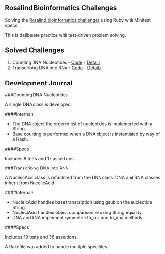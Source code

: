 ## Rosalind Bioinformatics Challenges

Solving the [Rosalind bioinformatics challenges](http://rosalind.info) using Ruby with Minitest specs.

This is deliberate practice with test-driven problem solving. 

## Solved Challenges

1. Counting DNA Nucleotides - [Code](https://github.com/stungeye/Rosalind-Ruby/tree/master/Counting%20DNA%20Nucleotides) - [Details](http://rosalind.info/problems/dna/)
2. Transcribing DNA into RNA - [Code](https://github.com/stungeye/Rosalind-Ruby/tree/master/Transcribing%20DNA%20into%20RNA) - [Details](http://rosalind.info/problems/rna/)

## Development Journal

###Counting DNA Nucleotides

A single DNA class is developed.

####Internals

* The DNA object the ordered list of nucleotides is implemented with a String.
* Base counting is performed when a DNA object is instantiated by way of a Hash.

####Specs

Includes 8 tests and 17 assertions.

###Transcribing DNA into RNA

A NucleicAcid class is refactored from the DNA class. DNA and RNA classes inherit from NucelicAcid.

####Internals

* NucleicAcid handles base transcription using gsub on the nucleotide String.
* NucleciAcid handles object comparison `==` using String equality.
* DNA and RNA implement symmetric to_rna and to_dna methods.

####Specs

Includes 19 tests and 36 assertions.

A Rakefile was added to handle multiple spec files.

